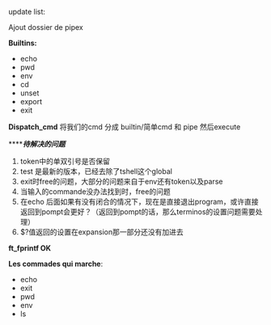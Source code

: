update list: 

Ajout dossier de pipex

**Builtins:**
- echo
- pwd
- env
- cd
- unset
- export
- exit

**Dispatch_cmd**
将我们的cmd 分成 builtin/简单cmd 和 pipe 然后execute

***************待解决的问题***********
1. token中的单双引号是否保留
2. test 是最新的版本，已经去除了tshell这个global
3. exit时free的问题，大部分的问题来自于env还有token以及parse
4. 当输入的commande没办法找到时，free的问题
5. 在echo 后面如果有没有闭合的情况下，现在是直接退出program，或许直接返回到pompt会更好？（返回到pompt的话，那么terminos的设置问题需要处理）
6. $?值返回的设置在expansion那一部分还没有加进去



**ft_fprintf OK**


**Les commades qui marche**:
- echo
- exit
- pwd
- env
- ls
